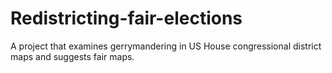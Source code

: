 # Redistricting-fair-elections
A project that examines gerrymandering in US House congressional district maps and suggests fair maps.
